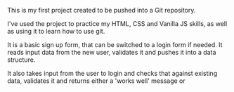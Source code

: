 This is my first project created to be pushed into a Git repository.

I've used the project to practice my HTML, CSS and Vanilla JS skills, as well as using it to learn how to use git.

It is a basic sign up form, that can be switched to a login form if needed. It reads input data from the new user, validates it and pushes it into a data structure.

It also takes input from the user to login and checks that against existing data, validates it and returns either a 'works well' message or
